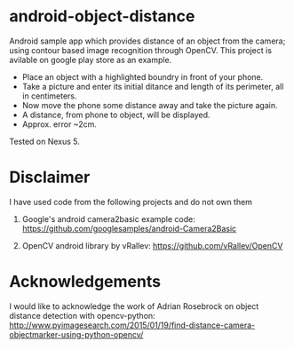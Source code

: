# android-object-distance
Android sample app which provides distance of an object from the camera; using contour based image recognition through OpenCV. This project is avilable on google play store as an example.

- Place an object with a highlighted boundry in front of your phone. 
- Take a picture and enter its initial ditance and length of its perimeter, all in centimeters. 
- Now move the phone some distance away and take the picture again. 
- A distance, from phone to object, will be displayed.
- Approx. error ~2cm.

Tested on Nexus 5.

# Disclaimer
I have used code from the following projects and do not own them

1) Google's android camera2basic example code:  https://github.com/googlesamples/android-Camera2Basic

2) OpenCV android library by vRallev: https://github.com/vRallev/OpenCV

# Acknowledgements
I would like to acknowledge the work of  Adrian Rosebrock on object distance detection with opencv-python:  http://www.pyimagesearch.com/2015/01/19/find-distance-camera-objectmarker-using-python-opencv/
